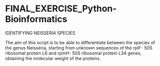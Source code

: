 # FINAL_EXERCISE_Python-Bioinformatics

IDENTIFYING NEISSERIA SPECIES

The aim of this script is to be able to differentiate between the species of the genus Neisseria, starting from unknown sequences of the rplF- 50S ribosomal protein L6 and rpmH- 50S ribosomal protein L34 genes, obtaining the molecular weight of the proteins.
